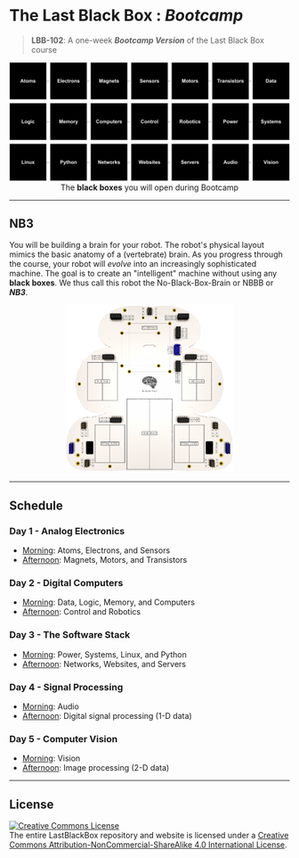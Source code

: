 # The Last Black Box : *Bootcamp*

> **LBB-102**: A one-week ***Bootcamp Version*** of the Last Black Box course

<p align="center">
<img src="../../_resources/designs/layout/png/layout_bootcamp.png" alt="LBB bootcamp layout" width="800">
<br>
<span>The <b>black boxes</b> you will open during Bootcamp</span>
</p>

----

## NB3

You will be building a brain for your robot. The robot's physical layout mimics the basic anatomy of a (vertebrate) brain. As you progress through the course, your robot will *evolve* into an increasingly sophisticated machine. The goal is to create an "intelligent" machine without using any **black boxes**. We thus call this robot the No-Black-Box-Brain or NBBB or ***NB3***.

<p align="center">
<img src="../../_resources/designs/NB3/NB3_render.png" alt="NB3 outline" width="300">
</p>

----

## Schedule

### Day 1 - Analog Electronics

- [Morning](session_1/): Atoms, Electrons, and Sensors
- [Afternoon](session_2/): Magnets, Motors, and Transistors

### Day 2 - Digital Computers

- [Morning](session_3/): Data, Logic, Memory, and Computers
- [Afternoon](session_4/): Control and Robotics

### Day 3 - The Software Stack

- [Morning](session_5/): Power, Systems, Linux, and Python
- [Afternoon](session_6/): Networks, Websites, and Servers

### Day 4 - Signal Processing

- [Morning](session_7/): Audio
- [Afternoon](session_8/): Digital signal processing (1-D data)

### Day 5 - Computer Vision

- [Morning](session_9/): Vision
- [Afternoon](session_10/): Image processing (2-D data)

---

## License

<a rel="license" href="http://creativecommons.org/licenses/by-nc-sa/4.0/"><img alt="Creative Commons License" style="border-width:0" src="https://i.creativecommons.org/l/by-nc-sa/4.0/88x31.png" /></a><br />The entire LastBlackBox repository and website is licensed under a <a rel="license" href="http://creativecommons.org/licenses/by-nc-sa/4.0/">Creative Commons Attribution-NonCommercial-ShareAlike 4.0 International License</a>.
